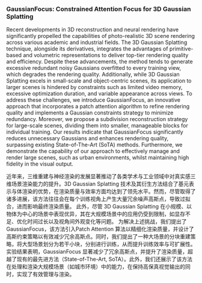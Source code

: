 ### GaussianFocus: Constrained Attention Focus for 3D Gaussian Splatting

Recent developments in 3D reconstruction and neural rendering have significantly propelled the capabilities of photo-realistic 3D scene rendering across various academic and industrial fields. The 3D Gaussian Splatting technique, alongside its derivatives, integrates the advantages of primitive-based and volumetric representations to deliver top-tier rendering quality and efficiency. Despite these advancements, the method tends to generate excessive redundant noisy Gaussians overfitted to every training view, which degrades the rendering quality. Additionally, while 3D Gaussian Splatting excels in small-scale and object-centric scenes, its application to larger scenes is hindered by constraints such as limited video memory, excessive optimization duration, and variable appearance across views. To address these challenges, we introduce GaussianFocus, an innovative approach that incorporates a patch attention algorithm to refine rendering quality and implements a Gaussian constraints strategy to minimize redundancy. Moreover, we propose a subdivision reconstruction strategy for large-scale scenes, dividing them into smaller, manageable blocks for individual training. Our results indicate that GaussianFocus significantly reduces unnecessary Gaussians and enhances rendering quality, surpassing existing State-of-The-Art (SoTA) methods. Furthermore, we demonstrate the capability of our approach to effectively manage and render large scenes, such as urban environments, whilst maintaining high fidelity in the visual output.

近年来，三维重建与神经渲染的发展显著推动了各类学术与工业领域中对真实感三维场景渲染能力的提升。3D Gaussian Splatting 技术及其衍生方法结合了基元表示与体渲染的优势，在渲染质量与效率方面均达到了领先水平。然而，尽管取得了诸多进展，该方法往往会在每个训练视角上产生大量冗余噪声高斯点，导致过拟合，进而影响最终渲染质量。
此外，尽管 3D Gaussian Splatting 在小规模、以物体为中心的场景中表现优异，其在大规模场景中的应用仍受到限制，如显存不足、优化时间过长以及视角间外观变化等问题。
为解决上述挑战，我们提出了 GaussianFocus，该方法引入Patch Attention 算法以精细化渲染质量，并设计了高斯约束策略以有效减少冗余高斯点。同时，我们提出了一种大场景的分块重建策略，将大型场景划分为若干小块，分别进行训练，从而提升训练效率与可扩展性。
实验结果表明，GaussianFocus 显著减少了冗余高斯点，并提升了渲染质量，超越了现有的最先进方法（State-of-The-Art, SoTA）。此外，我们还展示了该方法在处理和渲染大规模场景（如城市环境）中的能力，在保持高保真视觉输出的同时，实现了有效管理与渲染。

